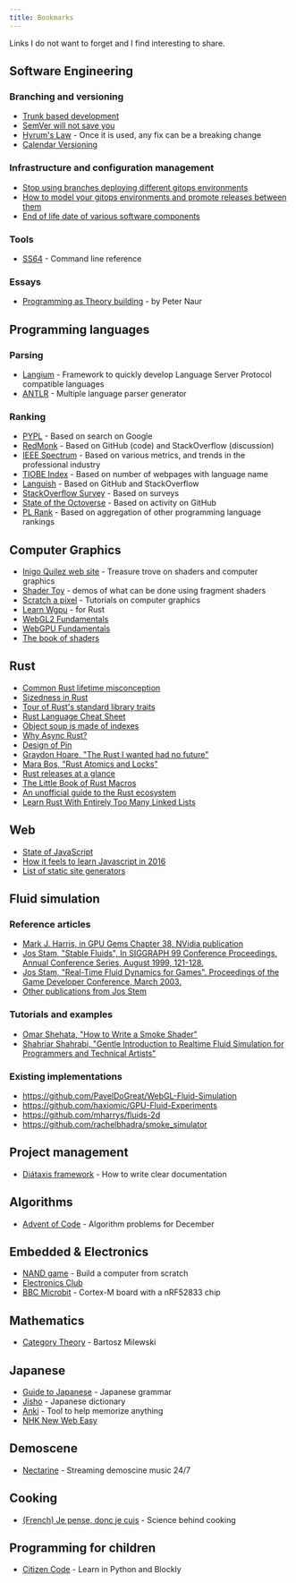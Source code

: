 ```yaml
---
title: Bookmarks
---
```


Links I do not want to forget and I find interesting to share.

## Software Engineering

### Branching and versioning
- [Trunk based development](https://trunkbaseddevelopment.com/)
- [SemVer will not save you](https://hynek.me/articles/semver-will-not-save-you/)
- [Hyrum's Law](https://www.hyrumslaw.com/) - Once it is used, any fix can be a breaking change
- [Calendar Versioning](https://calver.org/)

### Infrastructure and configuration management
- [Stop using branches deploying different gitops environments](https://codefresh.io/blog/stop-using-branches-deploying-different-gitops-environments/)
- [How to model your gitops environments and promote releases between them](https://codefresh.io/blog/how-to-model-your-gitops-environments-and-promote-releases-between-them/)
- [End of life date of various software components](https://endoflife.date/)

### Tools
- [SS64](https://ss64.com/) - Command line reference

### Essays
- [Programming as Theory building](https://gist.github.com/onlurking/fc5c81d18cfce9ff81bc968a7f342fb1) - by Peter Naur


## Programming languages

### Parsing
- [Langium](https://langium.org/) - Framework to quickly develop Language Server Protocol compatible languages
- [ANTLR](https://www.antlr.org/) - Multiple language parser generator

### Ranking
- [PYPL](https://pypl.github.io/) - Based on search on Google
- [RedMonk](https://redmonk.com/) - Based on GitHub (code) and StackOverflow (discussion)
- [IEEE Spectrum](https://spectrum.ieee.org/tag/top-programming-languages) - Based on various metrics, and trends in the professional industry
- [TIOBE Index](https://www.tiobe.com/tiobe-index/) - Based on number of webpages with language name
- [Languish](https://tjpalmer.github.io/languish/) - Based on GitHub and StackOverflow
- [StackOverflow Survey](https://survey.stackoverflow.co/) - Based on surveys
- [State of the Octoverse](https://octoverse.github.com/) - Based on activity on GitHub
- [PL Rank](https://plrank.com/) - Based on aggregation of other programming language rankings


## Computer Graphics

- [Inigo Quilez web site](https://iquilezles.org/) - Treasure trove on shaders and computer graphics
- [Shader Toy](https://www.shadertoy.com/) - demos of what can be done using fragment shaders
- [Scratch a pixel](https://www.scratchapixel.com/) - Tutorials on computer graphics
- [Learn Wgpu](https://sotrh.github.io/learn-wgpu/) - for Rust
- [WebGL2 Fundamentals](https://webgl2fundamentals.org/)
- [WebGPU Fundamentals](https://webgpufundamentals.org/)
- [The book of shaders](https://thebookofshaders.com/)


## Rust

- [Common Rust lifetime misconception](https://github.com/pretzelhammer/rust-blog/blob/master/posts/common-rust-lifetime-misconceptions.md)
- [Sizedness in Rust](https://github.com/pretzelhammer/rust-blog/blob/master/posts/sizedness-in-rust.md)
- [Tour of Rust's standard library traits](https://github.com/pretzelhammer/rust-blog/blob/master/posts/tour-of-rusts-standard-library-traits.md)
- [Rust Language Cheat Sheet](https://cheats.rs/)
- [Object soup is made of indexes](https://jacko.io/object_soup.html)
- [Why Async Rust?](https://without.boats/blog/why-async-rust/)
- [Design of Pin](https://without.boats/blog/pin/)
- [Graydon Hoare, "The Rust I wanted had no future"](https://graydon2.dreamwidth.org/307291.html)
- [Mara Bos, "Rust Atomics and Locks"](https://marabos.nl/atomics/)
- [Rust releases at a glance](https://releases.rs/)
- [The Little Book of Rust Macros](https://veykril.github.io/tlborm/)
- [An unofficial guide to the Rust ecosystem](https://blessed.rs/)
- [Learn Rust With Entirely Too Many Linked Lists](https://rust-unofficial.github.io/too-many-lists/)

## Web

- [State of JavaScript](https://stateofjs.com/)
- [How it feels to learn Javascript in 2016](https://hackernoon.com/how-it-feels-to-learn-javascript-in-2016-d3a717dd577f)
- [List of static site generators](https://jamstack.org/generators/)


## Fluid simulation

### Reference articles
- [Mark J. Harris, in GPU Gems Chapter 38, NVidia publication](https://developer.nvidia.com/gpugems/gpugems/part-vi-beyond-triangles/chapter-38-fast-fluid-dynamics-simulation-gpu)
- [Jos Stam, "Stable Fluids", In SIGGRAPH 99 Conference Proceedings, Annual Conference Series, August 1999, 121-128.](https://www.dgp.toronto.edu/people/stam/reality/Research/pdf/ns.pdf)
- [Jos Stam, "Real-Time Fluid Dynamics for Games". Proceedings of the Game Developer Conference, March 2003.](https://www.dgp.toronto.edu/public_user/stam/reality/Research/pdf/GDC03.pdf)
- [Other publications from Jos Stem](https://www.dgp.toronto.edu/public_user/stam/reality/Research/pub.html)

### Tutorials and examples
- [Omar Shehata, "How to Write a Smoke Shader"](https://code.tutsplus.com/how-to-write-a-smoke-shader--cms-25587t)
- [Shahriar Shahrabi, "Gentle Introduction to Realtime Fluid Simulation for Programmers and Technical Artists"](https://shahriyarshahrabi.medium.com/gentle-introduction-to-fluid-simulation-for-programmers-and-technical-artists-7c0045c40bac)

### Existing implementations
- https://github.com/PavelDoGreat/WebGL-Fluid-Simulation
- https://github.com/haxiomic/GPU-Fluid-Experiments
- https://github.com/mharrys/fluids-2d
- https://github.com/rachelbhadra/smoke_simulator


## Project management

-  [Diátaxis framework](https://diataxis.fr/) - How to write clear documentation 


## Algorithms

- [Advent of Code](https://adventofcode.com/) - Algorithm problems for December


## Embedded & Electronics

- [NAND game](https://nandgame.com/) - Build a computer from scratch
- [Electronics Club](https://electronicsclub.info/)
- [BBC Microbit](https://tech.microbit.org/) - Cortex-M board with a nRF52833 chip

## Mathematics

- [Category Theory](https://www.youtube.com/playlist?list=PLbgaMIhjbmEnaH_LTkxLI7FMa2HsnawM_) - Bartosz Milewski


## Japanese
- [Guide to Japanese](https://guidetojapanese.org/) - Japanese grammar
- [Jisho](https://jisho.org/) - Japanese dictionary
- [Anki](https://apps.ankiweb.net/) - Tool to help memorize anything
- [NHK New Web Easy](https://www3.nhk.or.jp/news/easy/)


## Demoscene

- [Nectarine](https://scenestream.net/) - Streaming demoscine music 24/7


## Cooking

- [(French) Je pense, donc je cuis](https://jepensedoncjecuis.com/) - Science behind cooking


## Programming for children

- [Citizen Code](https://app.citizencode.net/) - Learn in Python and Blockly